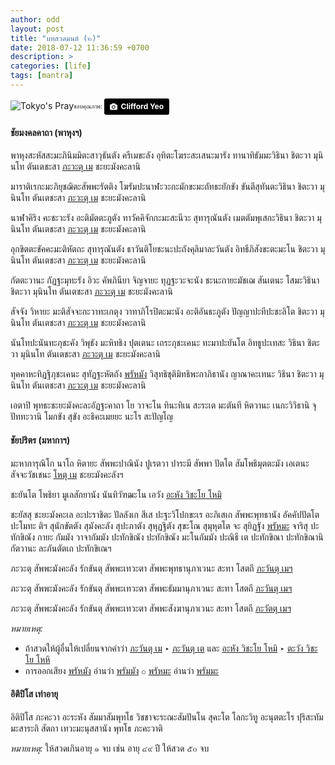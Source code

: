 ```yaml
---
author: odd
layout: post
title: "บทสวดมนต์ (๒)"
date: 2018-07-12 11:36:59 +0700
description: >    
categories: [life]
tags: [mantra]
---
```

![Tokyo's Pray](https://res.cloudinary.com/sdees-reallife/image/upload/w_200,h_200,r_max,c_thumb/v1531371258/clifford-yeo-486416-unsplash.jpg)<sub><sup>ขอบคุณภาพ: </sup></sub> <a style="background-color:black;color:white;text-decoration:none;padding:4px 6px;font-family:-apple-system, BlinkMacSystemFont, &quot;San Francisco&quot;, &quot;Helvetica Neue&quot;, Helvetica, Ubuntu, Roboto, Noto, &quot;Segoe UI&quot;, Arial, sans-serif;font-size:12px;font-weight:bold;line-height:1.2;display:inline-block;border-radius:3px" href="https://unsplash.com/@cliffordyeo?utm_medium=referral&amp;utm_campaign=photographer-credit&amp;utm_content=creditBadge" target="_blank" rel="noopener noreferrer" title="Download free do whatever you want high-resolution photos from Clifford Yeo"><span style="display:inline-block;padding:2px 3px"><svg xmlns="http://www.w3.org/2000/svg" style="height:12px;width:auto;position:relative;vertical-align:middle;top:-1px;fill:white" viewBox="0 0 32 32"><title>unsplash-logo</title><path d="M20.8 18.1c0 2.7-2.2 4.8-4.8 4.8s-4.8-2.1-4.8-4.8c0-2.7 2.2-4.8 4.8-4.8 2.7.1 4.8 2.2 4.8 4.8zm11.2-7.4v14.9c0 2.3-1.9 4.3-4.3 4.3h-23.4c-2.4 0-4.3-1.9-4.3-4.3v-15c0-2.3 1.9-4.3 4.3-4.3h3.7l.8-2.3c.4-1.1 1.7-2 2.9-2h8.6c1.2 0 2.5.9 2.9 2l.8 2.4h3.7c2.4 0 4.3 1.9 4.3 4.3zm-8.6 7.5c0-4.1-3.3-7.5-7.5-7.5-4.1 0-7.5 3.4-7.5 7.5s3.3 7.5 7.5 7.5c4.2-.1 7.5-3.4 7.5-7.5z"></path></svg></span><span style="display:inline-block;padding:2px 3px">Clifford Yeo</span></a>

#### ชัยมงคลคาถา (พาหุงฯ)
พาหุงสะหัสสะมะภินิมมิตะสาวุธันตัง ครีเมขะลัง อุทิตะโฆระสะเสนะมารัง ทานาทิธัมมะวิธินา ชิตะวา มุนินโท ตันเตชะสา <u>ภะวะตุ เม</u> ชะยะมังคะลานิ

มาราติเรกะมะภิยุชฌิตะสัพพะรัตติง โฆรัมปะนาฬะวะกะมักขะมะถัทธะยักขัง ขันตีสุทันตะวิธินา ชิตะวา มุนินโท ตันเตชะสา <u>ภะวะตุ เม</u> ชะยะมังคะลานิ

นาฬาคิริง คะชะวะรัง อะติมัตตะภูตัง ทาวัคคิจักกะมะสะนีวะ สุทารุณันตัง เมตตัมพุเสกะวิธินา ชิตะวา มุนินโท ตันเตชะสา <u>ภะวะตุ เม</u> ชะยะมังคะลานิ

อุกขิตตะขัคคะมะติหัตถะ สุทารุณันตัง ธาวันติโยชะนะปะถังคุลิมาละวันตัง อิทธีภิสังขะตะมะโน ชิตะวา มุนินโท ตันเตชะสา <u>ภะวะตุ เม</u> ชะยะมังคะลานิ

กัตตะวานะ กัฏฐะมุทะรัง อิวะ คัพภินียา จิญจายะ ทุฏฐะวะจะนัง ชะนะกายะมัชเฌ สันเตนะ โสมะวิธินา ชิตะวา มุนินโท ตันเตชะสา <u>ภะวะตุ เม</u> ชะยะมังคะลานิ

สัจจัง วิหายะ มะติสัจจะกะวาทะเกตุง วาทาภิโรปิตะมะนัง อะติอันธะภูตัง ปัญญาปะทีปะชะลิโต ชิตะวา มุนินโท ตันเตชะสา <u>ภะวะตุ เม</u> ชะยะมังคะลานิ

นันโทปะนันทะภุชะคัง วิพุธัง มะหิทธิง ปุตเตนะ เถระภุชะเคนะ ทะมาปะยันโต อิทธูปะเทสะ วิธินา ชิตะวา มุนินโท ตันเตชะสา <u>ภะวะตุ เม</u> ชะยะมังคะลานิ

ทุคคาหะทิฏฐิภุชะเคนะ สุทัฏฐะหัตถัง <u>พรัหมัง</u> วิสุทธิชุติมิทธิพะกาภิธานัง ญาณาคะเทนะ วิธินา ชิตะวา มุนินโท ตันเตชะสา <u>ภะวะตุ เม</u> ชะยะมังคะลานิ

เอตาปิ พุทธะชะยะมังคะละอัฏฐะคาถา โย วาจะโน ทินะทิเน สะระเต มะตันที หิตวานะ เนกะวิวิธานิ จุปัททะวานิ โมกขัง สุขัง อะธิคะเมยยะ นะโร สะปัญโญ

#### ชัยปริตร (มหากาฯ)
มะหาการุณิโก นาโถ หิตายะ สัพพะปาณินัง ปูเรตวา ปาระมี สัพพา ปัตโต สัมโพธิมุตตะมัง เอเตนะ สัจจะวัชเชนะ <u>โหตุ เม</u> ชะยะมังคะลังฯ

ชะยันโต โพธิยา มูเลสักยานัง นันทิวัฑฒะโน เอวัง <u>อะหัง วิชะโย โหมิ</u>

ชะยัสสุ ชะยะมังคะเล อะปะราชิตะ ปัลลังเก สีเส ปะฐะวิโปกขะเร อะภิเสเก สัพพะพุทธานัง อัคคัปปัตโต ปะโมทะ ติฯ สุนักขัตตัง สุมังคะลัง สุปะภาตัง สุหุฏฐิตัง สุขะโณ สุมุหุตโต จะ สุยิฏฐัง <u>พรัหมะ</u> จาริสุ ปะทักขิณัง กายะ กัมมัง วาจากัมมัง ปะทักขิณัง ปะทักขิณัง มะโนกัมมัง ปะณิธี เต ปะทักขิณา ปะทักขิณานิ กัตวานะ ละภันตัตเถ ปะทักขิเณฯ

ภะวะตุ สัพพะมังคะลัง รักขันตุ สัพพะเทวะตา สัพพะพุทธานุภาเวนะ สะทา โสตถี <u>ภะวันตุ เมฯ</u>

ภะวะตุ สัพพะมังคะลัง รักขันตุ สัพพะเทวะตา สัพพะธัมมานุภาเวนะ สะทา โสตถี <u>ภะวันตุ เมฯ</u>

ภะวะตุ สัพพะมังคะลัง รักขันตุ สัพพะเทวะตา สัพพะสังฆานุภาเวนะ สะทา โสตถี <u>ภะวัตตุ เมฯ</u>

*หมายเหตุ:*
- ถ้าสวดให้ผู้อื่นให้เปลี่ยนจากคำว่า <u>ภะวันตุ เม</u> ‣ <u>ภะวันตุ เต</u> และ <u>อะหัง วิชะโย โหมิ</u> ‣ <u>ตะวัง วิชะโย โหหิ</u>
- การออกเสียง <u>พรัหมัง</u> อ่านว่า <u>พรัมมัง</u> ⚬ <u>พรัหมะ</u> อ่านว่า <u>พรัมมะ</u>

#### อิติปิโส เท่าอายุ
อิติปิโส ภะคะวา อะระหัง สัมมาสัมพุทโธ วิชชาจะระณะสัมปันโน สุคะโต โลกะวิทู อะนุตตะโร ปุริสะทัมมะสาระถิ สัตถา เทวะมะนุสสานัง พุทโธ ภะคะวาติ

*หมายเหตุ:* ให้สวดเกินอายุ ๑ จบ เช่น อายุ ๔๙ ปี ให้สวด ๕๐ จบ
